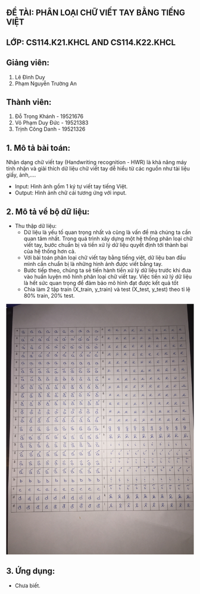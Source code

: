 ## ĐỀ TÀI: PHÂN LOẠI CHỮ VIẾT TAY BẰNG TIẾNG VIỆT
## LỚP: CS114.K21.KHCL AND CS114.K22.KHCL
## Giảng viên:
1. Lê Đình Duy
2. Phạm Nguyễn Trường An
## Thành viên:
1. Đỗ Trọng Khánh - 19521676
2. Võ Phạm Duy Đức - 19521383
3. Trịnh Công Danh - 19521326
## 1. Mô tả bài toán:
Nhận dạng chữ viết tay (Handwriting recognition - HWR) là khả năng máy tính nhận và giải thích dữ liệu chữ viết tay dễ hiểu từ các nguồn như tài liệu giấy, ảnh,....

- Input: Hình ảnh gồm 1 ký tự viết tay tiếng Việt.
- Output: Hình ảnh chữ cái tương ứng với input.
## 2. Mô tả về bộ dữ liệu:
  - Thu thập dữ liệu:
    - Dữ liệu là yếu tố quan trọng nhất và cũng là vấn đề mà chúng ta cần quan tâm nhất. Trong quá trình xây dựng một hệ thống phân loại chữ viết tay, bước chuẩn bị và tiền xử lý dữ liệu quyết định tới thành bại của hệ thống hơn cả.
    - Với bài toán phân loại chữ viết tay bằng tiếng việt, dữ liệu ban đầu mình cần chuẩn bị là những hình ảnh được viết bằng tay.
    - Bước tiếp theo, chúng ta sẽ tiến hành tiền xử lý dữ liệu trước khi đưa vào huấn luyện mô hình phân loại chữ viết tay. Việc tiền xử lý dữ liệu là hết sức quan trọng để đảm bảo mô hình đạt được kết quả tốt
    - Chia làm 2 tập train (X_train, y_train) và test (X_test, y_test) theo tỉ lệ 80% train, 20% test.

![](Image/data.JPG)
## 3. Ứng dụng:
  - Chưa biết.
